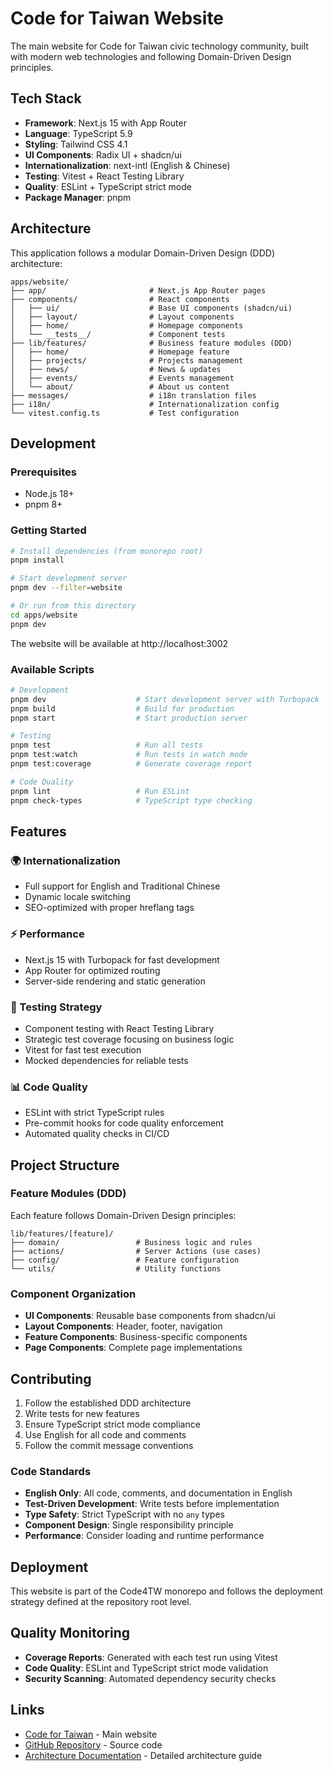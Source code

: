 # Code for Taiwan Website

The main website for Code for Taiwan civic technology community, built with modern web technologies and following Domain-Driven Design principles.


## Tech Stack

- **Framework**: Next.js 15 with App Router
- **Language**: TypeScript 5.9
- **Styling**: Tailwind CSS 4.1
- **UI Components**: Radix UI + shadcn/ui
- **Internationalization**: next-intl (English & Chinese)
- **Testing**: Vitest + React Testing Library
- **Quality**: ESLint + TypeScript strict mode
- **Package Manager**: pnpm

## Architecture

This application follows a modular Domain-Driven Design (DDD) architecture:

```
apps/website/
├── app/                       # Next.js App Router pages
├── components/                # React components
│   ├── ui/                    # Base UI components (shadcn/ui)
│   ├── layout/                # Layout components
│   ├── home/                  # Homepage components
│   └── __tests__/             # Component tests
├── lib/features/              # Business feature modules (DDD)
│   ├── home/                  # Homepage feature
│   ├── projects/              # Projects management
│   ├── news/                  # News & updates
│   ├── events/                # Events management
│   └── about/                 # About us content
├── messages/                  # i18n translation files
├── i18n/                      # Internationalization config
└── vitest.config.ts           # Test configuration
```

## Development

### Prerequisites

- Node.js 18+
- pnpm 8+

### Getting Started

```bash
# Install dependencies (from monorepo root)
pnpm install

# Start development server
pnpm dev --filter=website

# Or run from this directory
cd apps/website
pnpm dev
```

The website will be available at http://localhost:3002

### Available Scripts

```bash
# Development
pnpm dev                    # Start development server with Turbopack
pnpm build                  # Build for production
pnpm start                  # Start production server

# Testing
pnpm test                   # Run all tests
pnpm test:watch             # Run tests in watch mode
pnpm test:coverage          # Generate coverage report

# Code Quality
pnpm lint                   # Run ESLint
pnpm check-types            # TypeScript type checking
```

## Features

### 🌍 Internationalization
- Full support for English and Traditional Chinese
- Dynamic locale switching
- SEO-optimized with proper hreflang tags

### ⚡ Performance
- Next.js 15 with Turbopack for fast development
- App Router for optimized routing
- Server-side rendering and static generation

### 🧪 Testing Strategy
- Component testing with React Testing Library
- Strategic test coverage focusing on business logic
- Vitest for fast test execution
- Mocked dependencies for reliable tests

### 📊 Code Quality
- ESLint with strict TypeScript rules
- Pre-commit hooks for code quality enforcement
- Automated quality checks in CI/CD

## Project Structure

### Feature Modules (DDD)
Each feature follows Domain-Driven Design principles:

```
lib/features/[feature]/
├── domain/                 # Business logic and rules
├── actions/                # Server Actions (use cases)
├── config/                 # Feature configuration
└── utils/                  # Utility functions
```

### Component Organization
- **UI Components**: Reusable base components from shadcn/ui
- **Layout Components**: Header, footer, navigation
- **Feature Components**: Business-specific components
- **Page Components**: Complete page implementations

## Contributing

1. Follow the established DDD architecture
2. Write tests for new features
3. Ensure TypeScript strict mode compliance
4. Use English for all code and comments
5. Follow the commit message conventions

### Code Standards
- **English Only**: All code, comments, and documentation in English
- **Test-Driven Development**: Write tests before implementation
- **Type Safety**: Strict TypeScript with no `any` types
- **Component Design**: Single responsibility principle
- **Performance**: Consider loading and runtime performance

## Deployment

This website is part of the Code4TW monorepo and follows the deployment strategy defined at the repository root level.

## Quality Monitoring

- **Coverage Reports**: Generated with each test run using Vitest
- **Code Quality**: ESLint and TypeScript strict mode validation
- **Security Scanning**: Automated dependency security checks

## Links

- [Code for Taiwan](https://codefortaiwan.org) - Main website
- [GitHub Repository](https://github.com/Michael0520/code4tw) - Source code
- [Architecture Documentation](./ARCHITECTURE.md) - Detailed architecture guide